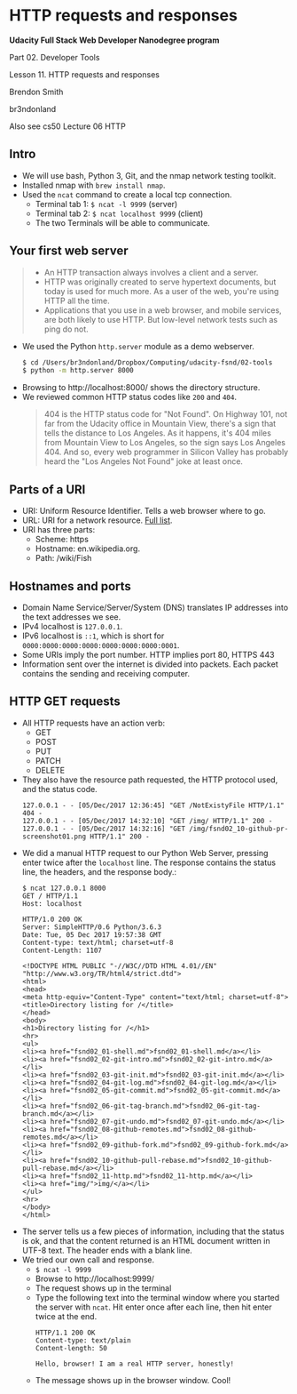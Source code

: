 # HTTP requests and responses

**Udacity Full Stack Web Developer Nanodegree program**

Part 02. Developer Tools

Lesson 11. HTTP requests and responses

Brendon Smith

br3ndonland

Also see cs50 Lecture 06 HTTP

## Intro

* We will use bash, Python 3, Git, and the nmap network testing toolkit.
* Installed nmap with `brew install nmap`.
* Used the `ncat` command to create a local tcp connection.
  - Terminal tab 1: `$ ncat -l 9999` (server)
  - Terminal tab 2: `$ ncat localhost 9999` (client)
  - The two Terminals will be able to communicate.


## Your first web server

> * An HTTP transaction always involves a client and a server. 
> * HTTP was originally created to serve hypertext documents, but today is used for much more. As a user of the web, you're using HTTP all the time.
> * Applications that you use in a web browser, and mobile services, are both likely to use HTTP. But low-level network tests such as ping do not.

* We used the Python `http.server` module as a demo webserver.
  ```bash
  $ cd /Users/br3ndonland/Dropbox/Computing/udacity-fsnd/02-tools
  $ python -m http.server 8000
  ```
* Browsing to http://localhost:8000/ shows the directory structure.
* We reviewed common HTTP status codes like `200` and `404`.
  > 404 is the HTTP status code for "Not Found". On Highway 101, not far from the Udacity office in Mountain View, there's a sign that tells the distance to Los Angeles. As it happens, it's 404 miles from Mountain View to Los Angeles, so the sign says Los Angeles 404. And so, every web programmer in Silicon Valley has probably heard the "Los Angeles Not Found" joke at least once.


## Parts of a URI

* URI: Uniform Resource Identifier. Tells a web browser where to go.
* URL: URI for a network resource. [Full list](http://www.iana.org/assignments/uri-schemes/uri-schemes.xhtml).
* URI has three parts:
  - Scheme: https
  - Hostname: en.wikipedia.org.
  - Path: /wiki/Fish


## Hostnames and ports

* Domain Name Service/Server/System (DNS) translates IP addresses into the text addresses we see. 
* IPv4 localhost is `127.0.0.1`. 
* IPv6 localhost is `::1`, which is short for `0000:0000:0000:0000:0000:0000:0000:0001`.
* Some URIs imply the port number. HTTP implies port 80, HTTPS 443
* Information sent over the internet is divided into packets. Each packet contains the sending and receiving computer.


## HTTP GET requests

* All HTTP requests have an action verb:
  - GET
  - POST
  - PUT
  - PATCH
  - DELETE
* They also have the resource path requested, the HTTP protocol used, and the status code.
  ```
  127.0.0.1 - - [05/Dec/2017 12:36:45] "GET /NotExistyFile HTTP/1.1" 404 -
  127.0.0.1 - - [05/Dec/2017 14:32:10] "GET /img/ HTTP/1.1" 200 -
  127.0.0.1 - - [05/Dec/2017 14:32:16] "GET /img/fsnd02_10-github-pr-screenshot01.png HTTP/1.1" 200 -
  ```
* We did a manual HTTP request to our Python Web Server, pressing enter twice after the `localhost` line. The response contains the status line, the headers, and the response body.:
  ```
  $ ncat 127.0.0.1 8000
  GET / HTTP/1.1
  Host: localhost

  HTTP/1.0 200 OK
  Server: SimpleHTTP/0.6 Python/3.6.3
  Date: Tue, 05 Dec 2017 19:57:38 GMT
  Content-type: text/html; charset=utf-8
  Content-Length: 1107

  <!DOCTYPE HTML PUBLIC "-//W3C//DTD HTML 4.01//EN" "http://www.w3.org/TR/html4/strict.dtd">
  <html>
  <head>
  <meta http-equiv="Content-Type" content="text/html; charset=utf-8">
  <title>Directory listing for /</title>
  </head>
  <body>
  <h1>Directory listing for /</h1>
  <hr>
  <ul>
  <li><a href="fsnd02_01-shell.md">fsnd02_01-shell.md</a></li>
  <li><a href="fsnd02_02-git-intro.md">fsnd02_02-git-intro.md</a></li>
  <li><a href="fsnd02_03-git-init.md">fsnd02_03-git-init.md</a></li>
  <li><a href="fsnd02_04-git-log.md">fsnd02_04-git-log.md</a></li>
  <li><a href="fsnd02_05-git-commit.md">fsnd02_05-git-commit.md</a></li>
  <li><a href="fsnd02_06-git-tag-branch.md">fsnd02_06-git-tag-branch.md</a></li>
  <li><a href="fsnd02_07-git-undo.md">fsnd02_07-git-undo.md</a></li>
  <li><a href="fsnd02_08-github-remotes.md">fsnd02_08-github-remotes.md</a></li>
  <li><a href="fsnd02_09-github-fork.md">fsnd02_09-github-fork.md</a></li>
  <li><a href="fsnd02_10-github-pull-rebase.md">fsnd02_10-github-pull-rebase.md</a></li>
  <li><a href="fsnd02_11-http.md">fsnd02_11-http.md</a></li>
  <li><a href="img/">img/</a></li>
  </ul>
  <hr>
  </body>
  </html>
  ```
* The server tells us a few pieces of information, including that the status is ok, and that the content returned is an HTML document written in UTF-8 text. The header ends with a blank line.
* We tried our own call and response. 
  - `$ ncat -l 9999` 
  - Browse to http://localhost:9999/
  - The request shows up in the terminal
  - Type the following text into the terminal window where you started the server with `ncat`. Hit enter once after each line, then hit enter twice at the end.
    ```
    HTTP/1.1 200 OK
    Content-type: text/plain
    Content-length: 50

    Hello, browser! I am a real HTTP server, honestly!
    ```
  - The message shows up in the browser window. Cool!
